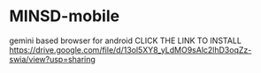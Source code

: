 # MINSD-mobile
gemini based browser for android
CLICK THE LINK TO INSTALL 
                          https://drive.google.com/file/d/13ol5XY8_yLdMO9sAlc2lhD3oqZz-swia/view?usp=sharing
